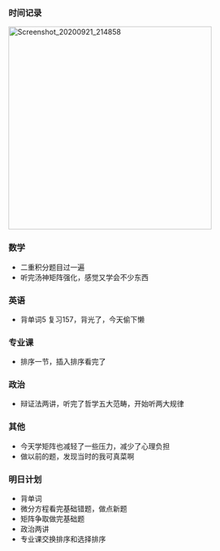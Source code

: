 ### 时间记录

<img src="https://raw.githubusercontent.com/Kong-PR/Typora-picture/master/img/Screenshot_20200921_214858.jpg" alt="Screenshot_20200921_214858" width=400 />

### 数学

- 二重积分题目过一遍
- 听完汤神矩阵强化，感觉又学会不少东西

### 英语

- 背单词5 复习157，背光了，今天偷下懒

### 专业课

- 排序一节，插入排序看完了

### 政治

- 辩证法两讲，听完了哲学五大范畴，开始听两大规律

### 其他

- 今天学矩阵也减轻了一些压力，减少了心理负担
- 做以前的题，发现当时的我可真菜啊

### 明日计划

- 背单词
- 微分方程看完基础错题，做点新题
- 矩阵争取做完基础题
- 政治两讲
- 专业课交换排序和选择排序

